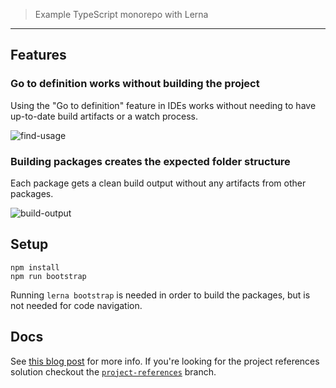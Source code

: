 > Example TypeScript monorepo with Lerna

---

## Features

### Go to definition works without building the project

Using the "Go to definition" feature in IDEs works without needing to have up-to-date build artifacts or a watch process.

![find-usage](./media/find-usage.gif)

### Building packages creates the expected folder structure

Each package gets a clean build output without any artifacts from other packages.

![build-output](./media/build-output.png)

## Setup

```shell
npm install
npm run bootstrap
```

Running `lerna bootstrap` is needed in order to build the packages, but is not needed for code navigation.

## Docs

See [this blog post](https://medium.com/@NiGhTTraX/how-to-set-up-a-typescript-monorepo-with-lerna-c6acda7d4559) for more info. If you're looking for the project references solution checkout the [`project-references`](https://github.com/NiGhTTraX/lerna-ts/tree/project-references) branch.
